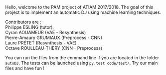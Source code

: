 Hello, welcome to the PAM project of ATIAM 2017/2018.
The goal of this project is to implement an automatic DJ using machine learning techniques.  

Contributors are :  
Philippe ESLING (tutor),  
Cyran AOUAMEUR (VAE - Resynthesis)  
Pierre-Amaury GRUMIAUX (Preprocess - CNN)  
Laure PRÉTET (Resynthesis - VAE)  
Octave ROULLEAU-THERY (CNN - Preprocess)  
  
You can run the files from the command line if you are located in the folder `autoDJ`.
The tests can be launched using `py.test code/test/`.
Try our main files and have fun !